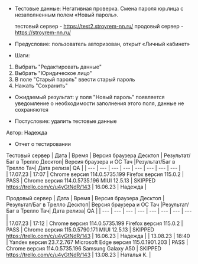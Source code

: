 * Тестовые данные: Негативная проверка. Смена пароля юр.лица с незаполненным полем «Новый пароль».

	тестовый сервер - https://test2.stroyrem-nn.ru/   продовый сервер - https://stroyrem-nn.ru/

* Предусловие: пользователь авторизован, открыт «Личный кабинет»

* Шаги:
1.	Выбрать "Редактировать данные"
2.	Выбрать "Юридическое лицо"
3.	В поле "Старый пароль" ввести старый пароль
4.	Нажать "Сохранить"

* Ожидаемый результат: у поля "Новый пароль" появляется уведомление о необходимости заполнения этого поля, данные не сохраняются

* Постусловие: удалить тестовые данные

Автор: Надежда

* Отчет о тестировании
  
Тестовый сервер
| Дата | Время | Версия браузера Десктоп | Результат/Баг в Трелло Десктоп|  Версия браузера и ОС Тач |Результат/Баг в Трелло Тач| Дата релиза| QA  |
| --- | --- | --- | --- |  --- | --- | --- | --- |   
| 17.07.23 | 17:07 | Chrome версия 114.0.5735.199 Firefox версия 115.0.2 | PASS | Chrome версия 114.0.5735.196 MIUI 12.5.13 | SKIPPED https://trello.com/c/u4yGtNdR/143 | 16.06.23 | Надежда |  

Продовый сервер
| Дата | Время | Версия браузера Десктоп | Результат/Баг в Трелло Десктоп|  Версия браузера и ОС Тач |Результат/Баг в Трелло Тач| Дата релиза| QA |
| --- | --- | --- | --- |  --- | --- | --- | --- |   
| 17.07.23 | 17:12 | Chrome версия 114.0.5735.199 Firefox версия 115.0.2 | PASS | Chrome версия 115.0.5790.171 MIUI 12.5.13 | SKIPPED https://trello.com/c/u4yGtNdR/143 | 16.06.23 | Надежда |
| 13.08.23 | 18:40 | Yandex версия 23.7.2.767  Microsoft Edge версия 115.0.1901.203 | PASS | Chrome версия 114.0.5735.196 Samsung Galaxy A50 | SKIPPED https://trello.com/c/u4yGtNdR/143 | 13.08.23 | Наталья К. |   